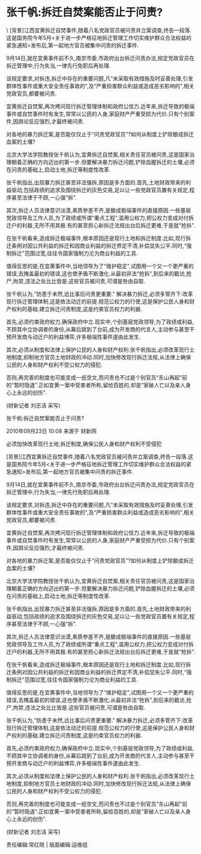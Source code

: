 # 张千帆:拆迁自焚案能否止于问责?  





\ 
[背景]江西宜黄拆迁自焚事件,随着八名党政官员被问责并立案调查,终告一段落.这是国务院今年5月<关于进一步严格征地拆迁管理工作切实维护群众合法权益的紧急通知>发布后,第一起地方官员被集中问责的拆迁事件.

9月14日,就在宜黄事件前不久,南京市委,市政府出台拆迁问责办法,规定党政官员在拆迁管理中,行为失当,一律先行免职后再处理.

该规定要求,对拆违,拆迁中存在的重要问题,凡“未采取有效措施及时妥善处理,引发群体性事件或重大安全责任事故的",及“严重损害群众利益或造成恶劣影响的",相关党政官员,都要被问责.

宜黄拆迁自焚案,再次拷问现行拆迁管理体制和政府公信力.近年来,拆迁导致的极端事件或自焚事件时有发生,常常以公民的人身,家庭财产严重受损为代价.只有个别案件,因舆论反应强烈,才最终被问责.

对各地的暴力拆迁案,是否能仅仅止于“问责党政官员"?如何从制度上铲除酿成拆迁血案的土壤?

北京大学法学院教授张千帆认为,宜黄拆迁自焚案,相关责任官员被问责,这是国家治理朝着正确的方向迈出的第一步.但要解决暴力拆迁问题,铲除血腥拆迁的土壤,必须在问责的基础上,启动土地,拆迁等制度性改革.

张千帆指出,出现暴力拆迁甚至非法强拆,原因是多方面的.首先,土地财政带来的利益驱动,包括政绩的追求及围绕拆迁的灰色交易,足以让一些党政官员置有关规定,程序甚至法律于不顾,一心强“拆".

其次,拆迁人员法律意识淡漠,素质参差不齐,是酿成极端事件的直接原因.一些基层党政领导及工作人员,为了政绩或所谓“重点工程",滥用公权力,把公权力变成对付拆迁户的利器,无所不用其极.有的甚至担心新拆迁法规出台后拆迁更难,于是就“抢拆".

在张千帆看来,造成拆迁极端事件,根本原因还是现行土地和拆迁制度.比如,现行拆迁条例对因公共利益的拆迁和因商业利益的拆迁界定不清,补偿显失公平.同时,“强制拆迁"范围过宽,往往令国家强制力沦为商业利益的工具.

值得反思的是,在宜黄事件中,当地领导为了“维护稳定",试图用一个又一个更严重的错误,去掩盖最初的错误,这也使矛盾不断激化.从最初非法“抢拆",到后来的截访,抢尸,拘禁,违法之处比比皆是.这些官员被问责,可谓是咎由自取.

张千帆认为,“防患于未然,远比事后问责更重要." 解决暴力拆迁,必须多管齐下:改革现行拆迁管理体制,这是依法动迁的前提.规范公权力的行使,这是保护公民人身和财产权利的基础.建立拆迁问责制度,这是约束官员权力的利器.

首先,必须约束政府权力,确保政府中立.现实中,个别基层党政领导,为了政绩或利益,不顾其中立协调者的身份,从幕后跳到了台前,成为开发商的代言人,主动参与甚至干预开发商与动迁户的利益博弈,许多极端性事件遂由此发生.

其次,必须从制度和法律上保护公民的人身和财产权利.张千帆指出,必须改革现行土地制度,抑制地方官员土地财政的冲动.同时,加快修改现行拆迁法规,从法律上确保公民的人身和财产权利不受公权力的侵犯.

否则,再完善的制度也可能变成一纸空文,而问责也不过是个别官员“东山再起"前的“暂时隐退".正如宜黄一案中受害者所称,留给百姓的,却是“家破人亡以及亲人身心上永远的创伤".

(财新记者 刘志洁 采写)


张千帆:拆迁自焚案能否止于问责?

2010年09月23日 10:08 来源于 财新网

必须加快改革现行土地,拆迁制度,确保公民人身和财产权利不受侵犯

[背景]江西宜黄拆迁自焚事件,随着八名党政官员被问责并立案调查,终告一段落.这是国务院今年5月<关于进一步严格征地拆迁管理工作切实维护群众合法权益的紧急通知>发布后,第一起地方官员被集中问责的拆迁事件.

9月14日,就在宜黄事件前不久,南京市委,市政府出台拆迁问责办法,规定党政官员在拆迁管理中,行为失当,一律先行免职后再处理.

该规定要求,对拆违,拆迁中存在的重要问题,凡“未采取有效措施及时妥善处理,引发群体性事件或重大安全责任事故的",及“严重损害群众利益或造成恶劣影响的",相关党政官员,都要被问责.

宜黄拆迁自焚案,再次拷问现行拆迁管理体制和政府公信力.近年来,拆迁导致的极端事件或自焚事件时有发生,常常以公民的人身,家庭财产严重受损为代价.只有个别案件,因舆论反应强烈,才最终被问责.

对各地的暴力拆迁案,是否能仅仅止于“问责党政官员"?如何从制度上铲除酿成拆迁血案的土壤?

北京大学法学院教授张千帆认为,宜黄拆迁自焚案,相关责任官员被问责,这是国家治理朝着正确的方向迈出的第一步.但要解决暴力拆迁问题,铲除血腥拆迁的土壤,必须在问责的基础上,启动土地,拆迁等制度性改革.

张千帆指出,出现暴力拆迁甚至非法强拆,原因是多方面的.首先,土地财政带来的利益驱动,包括政绩的追求及围绕拆迁的灰色交易,足以让一些党政官员置有关规定,程序甚至法律于不顾,一心强“拆".

其次,拆迁人员法律意识淡漠,素质参差不齐,是酿成极端事件的直接原因.一些基层党政领导及工作人员,为了政绩或所谓“重点工程",滥用公权力,把公权力变成对付拆迁户的利器,无所不用其极.有的甚至担心新拆迁法规出台后拆迁更难,于是就“抢拆".

在张千帆看来,造成拆迁极端事件,根本原因还是现行土地和拆迁制度.比如,现行拆迁条例对因公共利益的拆迁和因商业利益的拆迁界定不清,补偿显失公平.同时,“强制拆迁"范围过宽,往往令国家强制力沦为商业利益的工具.

值得反思的是,在宜黄事件中,当地领导为了“维护稳定",试图用一个又一个更严重的错误,去掩盖最初的错误,这也使矛盾不断激化.从最初非法“抢拆",到后来的截访,抢尸,拘禁,违法之处比比皆是.这些官员被问责,可谓是咎由自取.

张千帆认为,“防患于未然,远比事后问责更重要." 解决暴力拆迁,必须多管齐下:改革现行拆迁管理体制,这是依法动迁的前提.规范公权力的行使,这是保护公民人身和财产权利的基础.建立拆迁问责制度,这是约束官员权力的利器.

首先,必须约束政府权力,确保政府中立.现实中,个别基层党政领导,为了政绩或利益,不顾其中立协调者的身份,从幕后跳到了台前,成为开发商的代言人,主动参与甚至干预开发商与动迁户的利益博弈,许多极端性事件遂由此发生.

其次,必须从制度和法律上保护公民的人身和财产权利.张千帆指出,必须改革现行土地制度,抑制地方官员土地财政的冲动.同时,加快修改现行拆迁法规,从法律上确保公民的人身和财产权利不受公权力的侵犯.

否则,再完善的制度也可能变成一纸空文,而问责也不过是个别官员“东山再起"前的“暂时隐退".正如宜黄一案中受害者所称,留给百姓的,却是“家破人亡以及亲人身心上永远的创伤".

(财新记者 刘志洁 采写)



责任编辑:常红晓 | 版面编辑:运维组